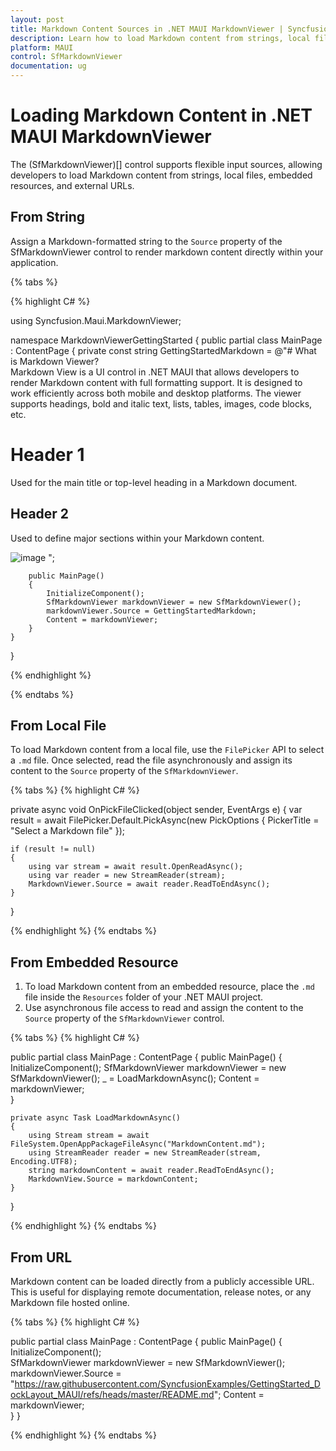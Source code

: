 ```yaml
---
layout: post
title: Markdown Content Sources in .NET MAUI MarkdownViewer | Syncfusion
description: Learn how to load Markdown content from strings, local files, embedded resources, and URLs in the Syncfusion .NET MAUI MarkdownViewer control.
platform: MAUI
control: SfMarkdownViewer
documentation: ug
---
```


# Loading Markdown Content in .NET MAUI MarkdownViewer

The (SfMarkdownViewer)[] control supports flexible input sources, allowing developers to load Markdown content from strings, local files, embedded resources, and external URLs.

## From String

Assign a Markdown-formatted string to the `Source` property of the SfMarkdownViewer control to render markdown content directly within your application.

{% tabs %} 

{% highlight C# %}

using Syncfusion.Maui.MarkdownViewer;

namespace MarkdownViewerGettingStarted
{
    public partial class MainPage : ContentPage
    {
        private const string GettingStartedMarkdown = @"# What is Markdown Viewer?  
Markdown View is a UI control in .NET MAUI that allows developers to render Markdown content with full formatting support. It is designed to work efficiently across both mobile and desktop platforms. The viewer supports headings, bold and italic text, lists, tables, images, code blocks, etc.

# Header 1  
Used for the main title or top-level heading in a Markdown document. 

## Header 2  
Used to define major sections within your Markdown content.

![image](https://cdn.syncfusion.com/content/images/Xamarin/Mascot-1.png)
";
        
        public MainPage()
        {
            InitializeComponent();  
            SfMarkdownViewer markdownViewer = new SfMarkdownViewer();
            markdownViewer.Source = GettingStartedMarkdown;
            Content = markdownViewer;       
        }
    }   
}

{% endhighlight %}

{% endtabs %}

## From Local File

To load Markdown content from a local file, use the `FilePicker` API to select a `.md` file. Once selected, read the file asynchronously and assign its content to the `Source` property of the `SfMarkdownViewer`.

{% tabs %}
{% highlight C# %}

private async void OnPickFileClicked(object sender, EventArgs e)
{
    var result = await FilePicker.Default.PickAsync(new PickOptions
    {
        PickerTitle = "Select a Markdown file"
    });

    if (result != null)
    {
        using var stream = await result.OpenReadAsync();
        using var reader = new StreamReader(stream);
        MarkdownViewer.Source = await reader.ReadToEndAsync();
    }
}

{% endhighlight %}
{% endtabs %}

## From Embedded Resource

1. To load Markdown content from an embedded resource, place the `.md` file inside the `Resources` folder of your .NET MAUI project. 
2. Use asynchronous file access to read and assign the content to the `Source` property of the `SfMarkdownViewer` control.

{% tabs %}
{% highlight C# %}

public partial class MainPage : ContentPage
{
    public MainPage()
    {
        InitializeComponent();
        SfMarkdownViewer markdownViewer = new SfMarkdownViewer();
        _ = LoadMarkdownAsync();
        Content = markdownViewer;  
    }

    private async Task LoadMarkdownAsync()
    {
        using Stream stream = await FileSystem.OpenAppPackageFileAsync("MarkdownContent.md");
        using StreamReader reader = new StreamReader(stream, Encoding.UTF8);
        string markdownContent = await reader.ReadToEndAsync();
        MarkdownView.Source = markdownContent;
    }
}

{% endhighlight %}
{% endtabs %}

## From URL

Markdown content can be loaded directly from a publicly accessible URL. This is useful for displaying remote documentation, release notes, or any Markdown file hosted online.

{% tabs %}
{% highlight C# %}

public partial class MainPage : ContentPage
{ 
    public MainPage()
    {
        InitializeComponent();  
        SfMarkdownViewer markdownViewer = new SfMarkdownViewer();
        markdownViewer.Source = "https://raw.githubusercontent.com/SyncfusionExamples/GettingStarted_DockLayout_MAUI/refs/heads/master/README.md";
        Content = markdownViewer;       
    }
} 

{% endhighlight %}
{% endtabs %}
